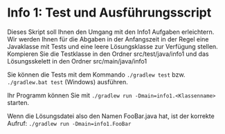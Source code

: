 # Info 1: Test und Ausführungsscript

Dieses Skript soll Ihnen den Umgang mit den Info1 Aufgaben erleichtern. Wir werden Ihnen für die Abgaben in der Anfangszeit in der Regel eine Javaklasse mit Tests und eine leere Lösungsklasse  zur Verfügung stellen. Kompieren Sie die Testklasse in den Ordner src/test/java/info1 und das Lösungsskelett in den Ordner src/main/java/info1

Sie können die Tests mit dem Kommando ```./gradlew test``` bzw. ```./gradlew.bat test``` (Windows) ausführen.

Ihr Programm können Sie mit  ```./gradlew run -Dmain=info1.<Klassenname>``` starten.

Wenn die Lösungsdatei also den Namen FooBar.java hat, ist der korrekte Aufruf: ```./gradlew run -Dmain=info1.FooBar```
